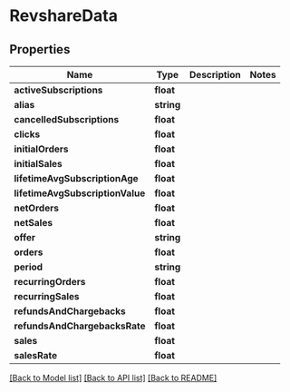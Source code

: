 # RevshareData

## Properties
Name | Type | Description | Notes
------------ | ------------- | ------------- | -------------
**activeSubscriptions** | **float** |  | 
**alias** | **string** |  | 
**cancelledSubscriptions** | **float** |  | 
**clicks** | **float** |  | 
**initialOrders** | **float** |  | 
**initialSales** | **float** |  | 
**lifetimeAvgSubscriptionAge** | **float** |  | 
**lifetimeAvgSubscriptionValue** | **float** |  | 
**netOrders** | **float** |  | 
**netSales** | **float** |  | 
**offer** | **string** |  | 
**orders** | **float** |  | 
**period** | **string** |  | 
**recurringOrders** | **float** |  | 
**recurringSales** | **float** |  | 
**refundsAndChargebacks** | **float** |  | 
**refundsAndChargebacksRate** | **float** |  | 
**sales** | **float** |  | 
**salesRate** | **float** |  | 

[[Back to Model list]](../README.md#documentation-for-models) [[Back to API list]](../README.md#documentation-for-api-endpoints) [[Back to README]](../README.md)


